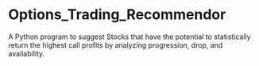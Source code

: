 # Options_Trading_Recommendor
A Python program to suggest Stocks that have the potential to statistically return the highest call profits by analyzing progression, drop, and availability.
